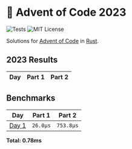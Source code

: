 # 🎄 Advent of Code 2023

![Tests](https://github.com/dxnter/advent-of-code-2023/actions/workflows/ci.yml/badge.svg)
![MIT License](https://img.shields.io/badge/license-MIT-blue.svg?label=License&style=flat)

Solutions for [Advent of Code](https://adventofcode.com/) in [Rust](https://www.rust-lang.org/).

<!--- advent_readme_stars table --->
## 2023 Results

| Day | Part 1 | Part 2 |
| :---: | :---: | :---: |
<!--- advent_readme_stars table --->

<!--- benchmarking table --->
## Benchmarks

| Day | Part 1 | Part 2 |
| :---: | :---: | :---:  |
| [Day 1](./src/bin/01.rs) | `26.0µs` | `753.8µs` |

**Total: 0.78ms**
<!--- benchmarking table --->

